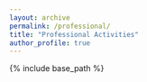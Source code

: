 ```yaml
---
layout: archive
permalink: /professional/
title: "Professional Activities"
author_profile: true
---
```


{% include base_path %}